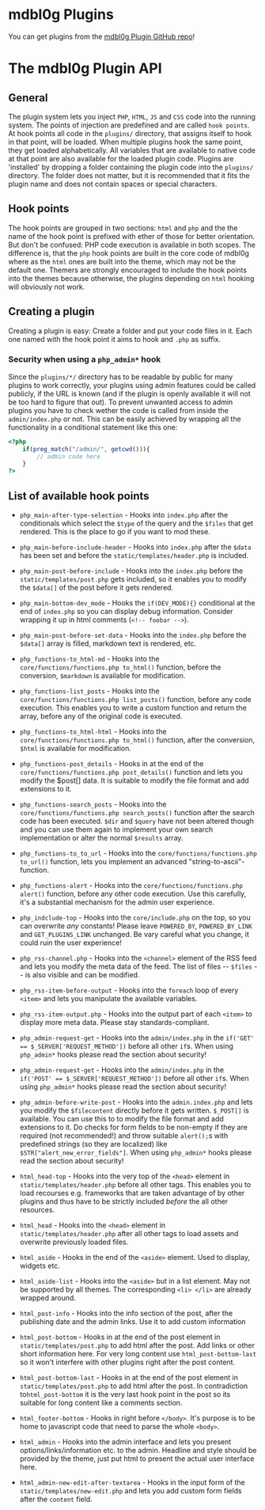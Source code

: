 # mdbl0g Plugins
You can get plugins from the [mdbl0g Plugin GitHub repo](https://github.com/Ps0ke/mdbl0g-plugins)!

# The mdbl0g Plugin API

## General
The plugin system lets you inject `PHP`, `HTML`, `JS` and `CSS` code into the running system. The points of injection are predefined and are called `hook points`. At hook points all code in the `plugins/` directory, that assigns itself to hook in that point, will be loaded. When multiple plugins hook the same point, they get loaded alphabetically. All variables that are available to native code at that point are also available for the loaded plugin code. Plugins are 'installed' by dropping a folder containing the plugin code into the `plugins/` directory. The folder does not matter, but it is recommended that it fits the plugin name and does not contain spaces or special characters.

## Hook points
The hook points are grouped in two sections: `html` and `php` and the the name of the hook point is prefixed with ether of those for better orientation. But don't be confused: PHP code execution is available in both scopes. The difference is, that the `php` hook points are built in the core code of mdbl0g where as the `html` ones are built into the theme, which may not be the default one. Themers are strongly encouraged to include the hook points into the themes because otherwise, the plugins depending on `html` hooking will obviously not work.

## Creating a plugin
Creating a plugin is easy: Create a folder and put your code files in it. Each one named with the hook point it aims to hook and `.php` as suffix.

### Security when using a `php_admin*` hook
Since the `plugins/*/` directory has to be readable by public for many plugins to work correctly, your plugins using admin features could be called publicly, if the URL is known (and if the plugin is openly available it will not be too hard to figure that out). To prevent unwanted access to admin plugins you have to check wether the code is called from inside the `admin/index.php` or not. This can be easily achieved by wrapping all the functionality in a conditional statement like this one:
```php
<?php
    if(preg_match("/admin/", getcwd())){
        // admin code here
    }
?>
```

## List of available hook points
* `php_main-after-type-selection` - Hooks into `index.php` after the conditionals which select the `$type` of the query and the `$files` that get rendered. This is the place to go if you want to mod these.
* `php_main-before-include-header` - Hooks into `index.php` after the `$data` has been set and before the `static/templates/header.php` is included.
* `php_main-post-before-include` - Hooks into the `index.php` before the `static/templates/post.php` gets included, so it enables you to modify the `$data[]` of the post before it gets rendered.
* `php_main-bottom-dev_mode` - Hooks the `if(DEV_MODE){}` conditional at the end of `index.php` so you can display debug information. Consider wrapping it up in html comments (`<!-- foobar -->`).
* `php_main-post-before-set-data` - Hooks into the `index.php` before the `$data[]` array is filled, markdown text is rendered, etc.
* `php_functions-to_html-md` - Hooks into the `core/functions/functions.php to_html()` function, before the conversion, `$markdown` is available for modification.
* `php_functions-list_posts` - Hooks into the `core/functions/functions.php list_posts()` function, before any code execution. This enables you to write a custom function and return the array, before any of the original code is executed.
* `php_functions-to_html-html` - Hooks into the `core/functions/functions.php to_html()` function, after the conversion, `$html` is available for modification.
* `php_functions-post_details` - Hooks in at the end of the `core/functions/functions.php post_details()` function and lets you modify the $post[] data. It is suitable to modify the file format and add extensions to it.
* `php_functions-search_posts` - Hooks into the `core/functions/functions.php search_posts()` function after the search code has been executed. `$dir` and `$query` have not been altered though and you can use them again to implement your own search implementation or alter the normal `$results` array.
* `php_functions-to_to_url` - Hooks into the `core/functions/functions.php to_url()` function, lets you implement an advanced "string-to-ascii"-function.
* `php_functions-alert` - Hooks into the `core/functions/functions.php alert()` function, before any other code execution. Use this carefully, it's a substantial mechanism for the admin user experience.
* `php_indclude-top` - Hooks into the `core/include.php` on the top, so you can overwrite *any* constants! Please leave `POWERED_BY`, `POWERED_BY_LINK` and `GET_PLUGINS_LINK` unchanged. Be vary careful what you change, it could ruin the user experience!
* `php_rss-channel.php` - Hooks into the `<channel>` element of the RSS feed and lets you modify the meta data of the feed. The list of files -- `$files` -- is also visible and can be modified.
* `php_rss-item-before-output` - Hooks into the `foreach` loop of every `<item>` and lets you manipulate the available variables.
* `php_rss-item-output.php` - Hooks into the output part of each `<item>` to display more meta data. Please stay standards-compliant.
* `php_admin-request-get` - Hooks into the `admin/index.php` in the `if('GET' == $_SERVER['REQUEST_METHOD'])` before all other `if`s. When using `php_admin*` hooks please read the section about security!
* `php_admin-request-get` - Hooks into the `admin/index.php` in the `if('POST' == $_SERVER['REQUEST_METHOD'])` before all other `if`s. When using `php_admin*` hooks please read the section about security!
* `php_admin-before-write-post` - Hooks into the `admin.index.php` and lets you modify the `$filecontent` directly before it gets written. `$_POST[]` is available. You can use this to to modify the file format and add extensions to it. Do checks for form fields to be non-empty if they are required (not recommended!) and throw suitable `alert();`s with predefined strings (so they are localized) like `$STR["alert_new_error_fields"]`. When using `php_admin*` hooks please read the section about security!


* `html_head-top` - Hooks into the very top of the `<head>` element in `static/templates/header.php` before all other tags. This enables you to load recourses e.g. frameworks that are taken advantage of by other plugins and thus have to be strictly included _before_ the all other resources.
* `html_head` - Hooks into the `<head>` element in `static/templates/header.php` after all other tags to load assets and overwrite previously loaded files.
* `html_aside` - Hooks in the end of the `<aside>` element. Used to display, widgets etc.
* `html_aside-list` - Hooks into the `<aside>` but in a list element. May not be supported by all themes. The corresponding `<li> </li>` are already wrapped around.
* `html_post-info` - Hooks into the info section of the post, after the publishing date and the admin links. Use it to add custom information
* `html_post-bottom` - Hooks in at the end of the post element in `static/templates/post.php` to add html after the post. Add links or other short information here. For very long content use `html_post-bottom-last` so it won't interfere with other plugins right after the post content.
* `html_post-bottom-last` - Hooks in at the end of the post element in `static/templates/post.php` to add html after the post. In contradiction to`html_post-bottom` it is the very last hook point in the post so its suitable for long content like a comments section.
* `html_footer-bottom` - Hooks in right before `</body>`. It's purpose is to be home to javascript code that need to parse the whole `<body>`.
* `html_admin` - Hooks into the admin interface and lets you present options/links/information etc. to the admin. Headline and style should be provided by the theme, just put html to present the actual user interface here.
* `html_admin-new-edit-after-textarea` - Hooks in the input form of the `static/templates/new-edit.php` and lets you add custom form fields after the `content` field. 

